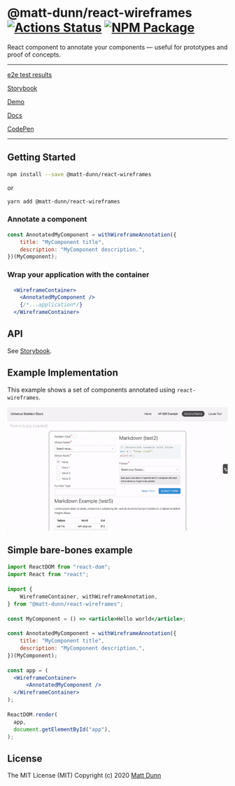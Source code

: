 # @matt-dunn/react-wireframes [![Actions Status](https://github.com/matt-dunn/packages/workflows/CI/badge.svg)](https://github.com/matt-dunn/packages/actions) [![NPM Package](https://badge.fury.io/js/%40matt-dunn%2Freact-wireframes.svg)](https://www.npmjs.com/package/@matt-dunn/react-wireframes)

React component to annotate your components — useful for prototypes and proof of concepts.

---

[e2e test results](https://matt-dunn.github.io/packages/react-wireframes/e2e/)

[Storybook](https://matt-dunn.github.io/packages/storybook/?path=/docs/matt-dunn-react-wireframes/)

[Demo](https://matt-dunn.github.io/packages/packages/react-wireframes/examples/)

[Docs](https://matt-dunn.github.io/packages/packages/react-wireframes/docs/)

[CodePen](https://codepen.io/matt-j-dunn/pen/NWqZmQY?editors=0010)

---

## Getting Started

```sh
npm install --save @matt-dunn/react-wireframes
```

or

```sh
yarn add @matt-dunn/react-wireframes
```

### Annotate a component

```jsx
const AnnotatedMyComponent = withWireframeAnnotation({
    title: "MyComponent title",
    description: "MyComponent description.",
})(MyComponent);
```

### Wrap your application with the container

```jsx
  <WireframeContainer>
    <AnnotatedMyComponent />
    {/*...application*/}
  </WireframeContainer>
```

## API

See [Storybook](https://matt-dunn.github.io/packages/storybook/?path=/docs/matt-dunn-react-wireframes/).

## Example Implementation

This example shows a set of components annotated using ```react-wireframes```. 

![](https://raw.githubusercontent.com/matt-dunn/packages/HEAD/packages/react-wireframes/docs/assets/react-wireframes.gif)


## Simple bare-bones example

```jsx
import ReactDOM from "react-dom";
import React from "react";

import {
    WireframeContainer, withWireframeAnnotation,
} from "@matt-dunn/react-wireframes";

const MyComponent = () => <article>Hello world</article>;

const AnnotatedMyComponent = withWireframeAnnotation({
    title: "MyComponent title",
    description: "MyComponent description.",
})(MyComponent);

const app = (
  <WireframeContainer>
      <AnnotatedMyComponent />
  </WireframeContainer>
);

ReactDOM.render(
  app,
  document.getElementById("app"),
);
```

## License

The MIT License (MIT) Copyright (c) 2020 [Matt Dunn](https://matt-dunn.github.io/)


